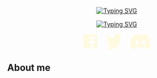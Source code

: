 
<!--HEADINGS-->

<div align="center">

<a href="https://git.io/typing-svg"><img src="https://readme-typing-svg.demolab.com?font=JetBrains+Mono&weight=300&size=25&duration=3500&pause=1000&color=FEFAE0&center=true&vCenter=true&repeat=false&width=435&lines=Aidre+%22Svene%22+Cabrera" alt="Typing SVG" /></a>

<a href="https://git.io/typing-svg"><img src="https://readme-typing-svg.demolab.com?font=Open+Sans&weight=300&duration=3000&pause=2000&color=FEFAE0&center=true&vCenter=true&width=435&lines=Hello%2C+World.;Step+into+my+mind+and+explore+my+creations." alt="Typing SVG" /></a>

</div> 


<!--SOCIALS-->

<div style="display:flex; justify-content:center;">

<!-- Facebook -->
<a href="https://fb.com/aidrecabrera777">
<svg viewBox="0 0 128 128" alt="Visual Studio Code" width="35px" style="padding-left:10px;padding-right:10px;">
<path fill="#FEFAE0FF" d="M116.42 5.07H11.58a6.5 6.5 0 00-6.5 6.5v104.85a6.5 6.5 0 006.5 6.5H68V77.29H52.66V59.5H68V46.38c0-15.22 9.3-23.51 22.88-23.51a126 126 0 0113.72.7v15.91h-9.39c-7.39 0-8.82 3.51-8.82 8.66V59.5H104l-2.29 17.79H86.39v45.64h30a6.51 6.51 0 006.5-6.5V11.58a6.5 6.5 0 00-6.47-6.51z"></path>
</svg>
</a> 

<!-- Twitter -->
<a href="https://twitter.com/aidrecabrera">
<svg viewBox="0 0 128 128" alt="Visual Studio Code" width="35px" style="padding-left:10px;padding-right:10px;">
<path d="M40.254 127.637c48.305 0 74.719-48.957 74.719-91.403 0-1.39 0-2.777-.075-4.156 5.141-4.547 9.579-10.18 13.102-16.633-4.79 2.602-9.871 4.305-15.078 5.063 5.48-4.02 9.582-10.336 11.539-17.774-5.156 3.743-10.797 6.38-16.68 7.801-8.136-10.586-21.07-13.18-31.547-6.32-10.472 6.86-15.882 21.46-13.199 35.617C41.922 38.539 22.246 26.336 8.915 6.27 1.933 20.94 5.487 39.723 17.022 49.16c-4.148-.172-8.207-1.555-11.832-4.031v.41c0 15.273 8.786 28.438 21.02 31.492a21.596 21.596 0 01-11.863.543c3.437 13.094 13.297 22.07 24.535 22.328-9.305 8.918-20.793 13.75-32.617 13.72-2.094 0-4.188-.15-6.266-.446 12.008 9.433 25.98 14.441 40.254 14.422" fill="#FEFAE0FF"></path>
</svg>
</a> 

<!-- Discord -->
<a href="http://discordapp.com/users/253494226862473216">
<svg viewBox="0 0 256 199" alt="Discord" width="46px" style="padding-left:10px;padding-right:10px;">
<path d="M216.856339,16.5966031 C200.285002,8.84328665 182.566144,3.2084988 164.041564,0 C161.766523,4.11318106 159.108624,9.64549908 157.276099,14.0464379 C137.583995,11.0849896 118.072967,11.0849896 98.7430163,14.0464379 C96.9108417,9.64549908 94.1925838,4.11318106 91.8971895,0 C73.3526068,3.2084988 55.6133949,8.86399117 39.0420583,16.6376612 C5.61752293,67.146514 -3.4433191,116.400813 1.08711069,164.955721 C23.2560196,181.510915 44.7403634,191.567697 65.8621325,198.148576 C71.0772151,190.971126 75.7283628,183.341335 79.7352139,175.300261 C72.104019,172.400575 64.7949724,168.822202 57.8887866,164.667963 C59.7209612,163.310589 61.5131304,161.891452 63.2445898,160.431257 C105.36741,180.133187 151.134928,180.133187 192.754523,160.431257 C194.506336,161.891452 196.298154,163.310589 198.110326,164.667963 C191.183787,168.842556 183.854737,172.420929 176.223542,175.320965 C180.230393,183.341335 184.861538,190.991831 190.096624,198.16893 C211.238746,191.588051 232.743023,181.531619 254.911949,164.955721 C260.227747,108.668201 245.831087,59.8662432 216.856339,16.5966031 Z M85.4738752,135.09489 C72.8290281,135.09489 62.4592217,123.290155 62.4592217,108.914901 C62.4592217,94.5396472 72.607595,82.7145587 85.4738752,82.7145587 C98.3405064,82.7145587 108.709962,94.5189427 108.488529,108.914901 C108.508531,123.290155 98.3405064,135.09489 85.4738752,135.09489 Z M170.525237,135.09489 C157.88039,135.09489 147.510584,123.290155 147.510584,108.914901 C147.510584,94.5396472 157.658606,82.7145587 170.525237,82.7145587 C183.391518,82.7145587 193.761324,94.5189427 193.539891,108.914901 C193.539891,123.290155 183.391518,135.09489 170.525237,135.09489 Z" fill="#FEFAE0FF" fill-rule="nonzero"></path>
</svg>
</a> 


</div>


## About me